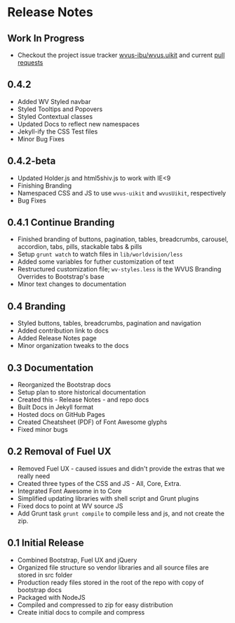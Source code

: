# Release Notes

## Work In Progress
* Checkout the project issue tracker [wvus-ibu/wvus.uikit](https://github.com/wvus-ibu/wvus.uikit/issues?state=open) and current [pull requests](https://github.com/wvus-ibu/wvus.uikit/pull/7) 

## 0.4.2
* Added WV Styled navbar
* Styled Tooltips and Popovers
* Styled Contextual classes
* Updated Docs to reflect new namespaces
* Jekyll-ify the CSS Test files
* Minor Bug Fixes

## 0.4.2-beta
* Updated Holder.js and html5shiv.js to work with IE<9
* Finishing Branding 
* Namespaced CSS and JS to use `wvus-uikit` and `wvusUikit`, respectively
* Bug Fixes

## 0.4.1 Continue Branding
* Finished branding of buttons, pagination, tables, breadcrumbs, carousel, accordion, tabs, pills, stackable tabs & pills
* Setup `grunt watch` to watch files in `lib/worldvision/less`
* Added some variables for futher customization of text
* Restructured customization file; `wv-styles.less` is the WVUS Branding Overrides to Bootstrap's base
* Minor text changes to documentation

## 0.4 Branding
* Styled buttons, tables, breadcrumbs, pagination and navigation 
* Added contribution link to docs
* Added Release Notes page
* Minor organization tweaks to the docs

## 0.3 Documentation
* Reorganized the Bootstrap docs 
* Setup plan to store historical documentation
* Created this - Release Notes - and repo docs
* Built Docs in Jekyll format
* Hosted docs on GitHub Pages
* Created Cheatsheet (PDF) of Font Awesome glyphs
* Fixed minor bugs

## 0.2 Removal of Fuel UX
* Removed Fuel UX - caused issues and didn't provide the extras that we really need
* Created three types of the CSS and JS - All, Core, Extra.
* Integrated Font Awesome in to Core
* Simplified updating libraries with shell script and Grunt plugins
* Fixed docs to point at WV source JS
* Add Grunt task `grunt compile` to compile less and js, and not create the zip.

## 0.1 Initial Release
* Combined Bootstrap, Fuel UX and jQuery
* Organized file structure so vendor libraries and all source files are stored in src folder
* Production ready files stored in the root of the repo with copy of bootstrap docs
* Packaged with NodeJS
* Compiled and compressed to zip for easy distribution
* Create initial docs to compile and compress 